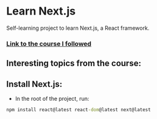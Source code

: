 # Learn Next.js
 Self-learning project to learn Next.js, a React framework.

### [Link to the course I followed](https://nextjs.org/learn/dashboard-app)

## Interesting topics from the course:


## Install Next.js:
- In the root of the project, run:

```cmd
npm install react@latest react-dom@latest next@latest
```